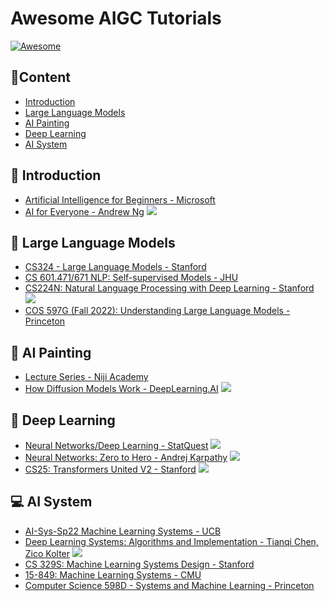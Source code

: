 # Awesome AIGC Tutorials
[![Awesome](https://camo.githubusercontent.com/64f8905651212a80869afbecbf0a9c52a5d1e70beab750dea40a994fa9a9f3c6/68747470733a2f2f617765736f6d652e72652f62616467652e737667)](https://github.com/luban-agi/awesome-aigc-tutorials) 

## 📜Content
- [Introduction](#-introduction)
- [Large Language Models](#-large-language-models)
- [AI Painting](#-ai-painting)
- [Deep Learning](#-deep-learning)
- [AI System](#-ai-system)

## 👋 Introduction
- [Artificial Intelligence for Beginners - Microsoft](https://microsoft.github.io/AI-For-Beginners/)
- [AI for Everyone - Andrew Ng](https://www.deeplearning.ai/courses/ai-for-everyone/) ![](https://img.shields.io/badge/video-green)

## 💬 Large Language Models
- [CS324 - Large Language Models - Stanford](https://stanford-cs324.github.io/winter2022/)
- [CS 601.471/671 NLP: Self-supervised Models - JHU](https://self-supervised.cs.jhu.edu/sp2023/index.html)
- [CS224N: Natural Language Processing with Deep Learning - Stanford](https://web.stanford.edu/class/cs224n/) ![](https://img.shields.io/badge/video-green)
- [COS 597G (Fall 2022): Understanding Large Language Models - Princeton](https://www.cs.princeton.edu/courses/archive/fall22/cos597G/)

## 🎨 AI Painting
- [Lecture Series - Niji Academy](https://www.niji.academy/work/lecture)
- [How Diffusion Models Work - DeepLearning.AI](https://www.deeplearning.ai/short-courses/how-diffusion-models-work/) ![](https://img.shields.io/badge/video-green)

## 🧠 Deep Learning
- [Neural Networks/Deep Learning - StatQuest](https://www.youtube.com/playlist?list=PLblh5JKOoLUIxGDQs4LFFD--41Vzf-ME1) ![](https://img.shields.io/badge/video-green)
- [Neural Networks: Zero to Hero - Andrej Karpathy](https://karpathy.ai/zero-to-hero.html) ![](https://img.shields.io/badge/video-green)
- [CS25: Transformers United V2 - Stanford](https://web.stanford.edu/class/cs25/) ![](https://img.shields.io/badge/video-green)

## 💻 AI System
- [AI-Sys-Sp22 Machine Learning Systems - UCB](https://ucbrise.github.io/cs294-ai-sys-sp22/)
- [Deep Learning Systems: Algorithms and Implementation - Tianqi Chen, Zico Kolter](https://dlsyscourse.org/) ![](https://img.shields.io/badge/video-green)
- [CS 329S: Machine Learning Systems Design - Stanford](https://stanford-cs329s.github.io/)
- [15-849: Machine Learning Systems - CMU](https://www.cs.cmu.edu/~zhihaoj2/15-849/)
- [Computer Science 598D - Systems and Machine Learning - Princeton](https://www.cs.princeton.edu/courses/archive/spring21/cos598D/general.html)
